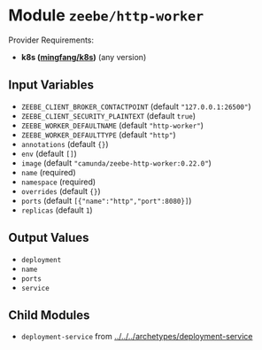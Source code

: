 
# Module `zeebe/http-worker`

Provider Requirements:
* **k8s ([mingfang/k8s](https://registry.terraform.io/providers/mingfang/k8s/latest))** (any version)

## Input Variables
* `ZEEBE_CLIENT_BROKER_CONTACTPOINT` (default `"127.0.0.1:26500"`)
* `ZEEBE_CLIENT_SECURITY_PLAINTEXT` (default `true`)
* `ZEEBE_WORKER_DEFAULTNAME` (default `"http-worker"`)
* `ZEEBE_WORKER_DEFAULTTYPE` (default `"http"`)
* `annotations` (default `{}`)
* `env` (default `[]`)
* `image` (default `"camunda/zeebe-http-worker:0.22.0"`)
* `name` (required)
* `namespace` (required)
* `overrides` (default `{}`)
* `ports` (default `[{"name":"http","port":8080}]`)
* `replicas` (default `1`)

## Output Values
* `deployment`
* `name`
* `ports`
* `service`

## Child Modules
* `deployment-service` from [../../../archetypes/deployment-service](../../../archetypes/deployment-service)

